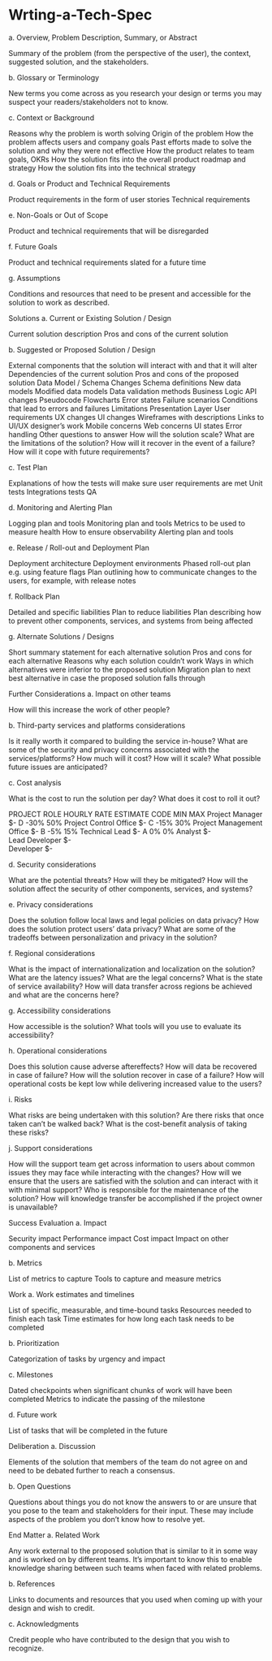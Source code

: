 # Wrting-a-Tech-Spec

a. Overview, Problem Description, Summary, or Abstract

Summary of the problem (from the perspective of the user), the context, suggested solution, and the stakeholders. 

b. Glossary  or Terminology

New terms you come across as you research your design or terms you may suspect your readers/stakeholders not to know.  

c. Context or Background

Reasons why the problem is worth solving
Origin of the problem
How the problem affects users and company goals
Past efforts made to solve the solution and why they were not effective
How the product relates to team goals, OKRs
How the solution fits into the overall product roadmap and strategy
How the solution fits into the technical strategy

d. Goals or Product and Technical Requirements

Product requirements in the form of user stories 
Technical requirements

e. Non-Goals or Out of Scope

Product and technical requirements that will be disregarded

f. Future Goals

Product and technical requirements slated for a future time

g. Assumptions

Conditions and resources that need to be present and accessible for the solution to work as described. 

Solutions
a. Current or Existing Solution / Design

Current solution description
Pros and cons of the current solution

b. Suggested or Proposed Solution / Design 

External components that the solution will interact with and that it will alter
Dependencies of the current solution
Pros and cons of the proposed  solution 
Data Model / Schema Changes
Schema definitions
New data models
Modified data models
Data validation methods
Business Logic
API changes
Pseudocode
Flowcharts
Error states
Failure scenarios
Conditions that lead to errors and failures
Limitations
Presentation Layer
User requirements
UX changes
UI changes
Wireframes with descriptions
Links to UI/UX designer’s work
Mobile concerns
Web concerns
UI states
Error handling
Other questions to answer
How will the solution scale?
What are the limitations of the solution?
How will it recover in the event of a failure?
How will it cope with future requirements?

c. Test Plan

Explanations of how the tests will make sure user requirements are met
Unit tests
Integrations tests
QA

d. Monitoring and Alerting Plan 

Logging plan and tools
Monitoring plan and tools
Metrics to be used to measure health
How to ensure observability
Alerting plan and tools

e. Release / Roll-out and Deployment Plan

Deployment architecture 
Deployment environments
Phased roll-out plan e.g. using feature flags
Plan outlining how to communicate changes to the users, for example, with release notes

f. Rollback Plan

Detailed and specific liabilities 
Plan to reduce liabilities
Plan describing how to prevent other components, services, and systems from being affected

g. Alternate Solutions / Designs

Short summary statement for each alternative solution
Pros and cons for each alternative
Reasons why each solution couldn’t work 
Ways in which alternatives were inferior to the proposed solution
Migration plan to next best alternative in case the proposed solution falls through

Further Considerations
a. Impact on other teams

How will this increase the work of other people?

b. Third-party services and platforms considerations

Is it really worth it compared to building the service in-house?
What are some of the security and privacy concerns associated with the services/platforms?
How much will it cost?
How will it scale?
What possible future issues are anticipated? 

c. Cost analysis

What is the cost to run the solution per day?
What does it cost to roll it out? 

PROJECT ROLE	HOURLY RATE		ESTIMATE CODE	MIN	MAX
Project Manager	 $-   		D	-30%	50%
Project Control Office	 $-   		C	-15%	30%
Project Management Office	 $-   		B	-5%	15%
Technical Lead	 $-   		A	0%	0%
Analyst	 $-   				
Lead Developer	 $-   				
Developer	 $-   				


d. Security considerations

What are the potential threats?
How will they be mitigated?
How will the solution affect the security of other components, services, and systems?

e. Privacy considerations

Does the solution follow local laws and legal policies on data privacy?
How does the solution protect users’ data privacy?
What are some of the tradeoffs between personalization and privacy in the solution? 

f. Regional considerations

What is the impact of internationalization and localization on the solution?
What are the latency issues?
What are the legal concerns?
What is the state of service availability?
How will data transfer across regions be achieved and what are the concerns here? 

g. Accessibility considerations

How accessible is the solution?
What tools will you use to evaluate its accessibility? 

h. Operational considerations

Does this solution cause adverse aftereffects?
How will data be recovered in case of failure?
How will the solution recover in case of a failure?
How will operational costs be kept low while delivering increased value to the users? 

i. Risks

What risks are being undertaken with this solution?
Are there risks that once taken can’t be walked back?
What is the cost-benefit analysis of taking these risks? 

j. Support considerations

How will the support team get across information to users about common issues they may face while interacting with the changes?
How will we ensure that the users are satisfied with the solution and can interact with it with minimal support?
Who is responsible for the maintenance of the solution?
How will knowledge transfer be accomplished if the project owner is unavailable? 

Success Evaluation
a. Impact

Security impact
Performance impact
Cost impact
Impact on other components and services

b. Metrics

List of metrics to capture
Tools to capture and measure metrics

Work
a. Work estimates and timelines

List of specific, measurable, and time-bound tasks
Resources needed to finish each task
Time estimates for how long each task needs to be completed

b. Prioritization

Categorization of tasks by urgency and impact

c. Milestones

Dated checkpoints when significant chunks of work will have been completed
Metrics to indicate the passing of the milestone

d. Future work

List of tasks that will be completed in the future

Deliberation
a. Discussion

Elements of the solution that members of the team do not agree on and need to be debated further to reach a consensus.

b. Open Questions

Questions about things you do not know the answers to or are unsure that you pose to the team and stakeholders for their input. These may include aspects of the problem you don’t know how to resolve yet. 

End Matter
a. Related Work

Any work external to the proposed solution that is similar to it in some way and is worked on by different teams. It’s important to know this to enable knowledge sharing between such teams when faced with related problems. 

b. References

Links to documents and resources that you used when coming up with your design and wish to credit. 

c. Acknowledgments

Credit people who have contributed to the design that you wish to recognize.
